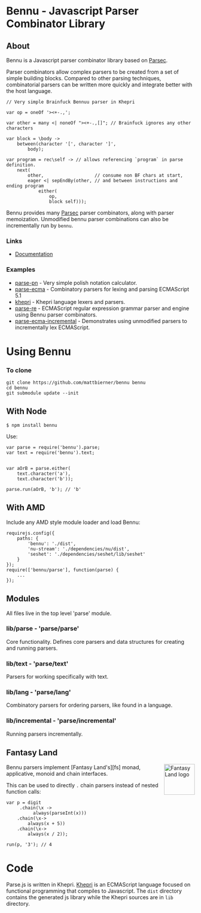 # Bennu - Javascript Parser Combinator Library

## About
Bennu is a Javascript parser combinator library based on [Parsec][Parsec].

Parser combinators allow complex parsers to be created from a set of simple
building blocks. Compared to other parsing techniques, combinatorial parsers
can be written more quickly and integrate better with the host language.

```
// Very simple Brainfuck Bennuu parser in Khepri

var op = oneOf '><+-.,';

var other = many <| noneOf "><+-.,[]"; // Brainfuck ignores any other characters

var block = \body ->
    between(character '[', character ']',
        body);

var program = rec\self -> // allows referencing `program` in parse definition.
    next(
        other,                   // consume non BF chars at start,
        eager <| sepEndBy(other, // and between instructions and ending program
            either(
                op,
                block self)));
```

Bennu provides many [Parsec][parsec] parser combinators, along with parser memoization.
Unmodified bennu parser combinations can also be incrementally run by `bennu`.


### Links
* [Documentation][documentation]

### Examples

* [parse-pn][parse-pn] - Very simple polish notation calculator.
* [parse-ecma][parse-ecma] - Combinatory parsers for lexing and parsing ECMAScript 5.1
* [khepri][khepri] - Khepri language lexers and parsers.
* [parse-re][parse-re] - ECMAScript regular expression grammar parser and engine
  using Bennu parser combinators.
* [parse-ecma-incremental][parse-ecma-incremental] - Demonstrates using unmodified
  parsers to incrementally lex ECMAScript.


# Using Bennu

### To clone ##
    git clone https://github.com/mattbierner/bennu bennu
    cd bennu
    git submodule update --init

## With Node

    $ npm install bennu

Use:

    var parse = require('bennu').parse;
    var text = require('bennu').text;
    
    
    var aOrB = parse.either(
        text.character('a'),
        text.character('b'));
    
    parse.run(aOrB, 'b'); // 'b'

## With AMD ##
Include any AMD style module loader and load Bennu:

    requirejs.config({
        paths: {
            'bennu': './dist',
            'nu-stream': './dependencies/nu/dist',
            'seshet': './dependencies/seshet/lib/seshet'
        }
    });
    require(['bennu/parse'], function(parse) {
        ...
    });


## Modules ##
All files live in the top level 'parse' module.

### lib/parse - 'parse/parse'
Core functionality. Defines core parsers and data structures for creating and
running parsers.

### lib/text - 'parse/text'
Parsers for working specifically with text.

### lib/lang - 'parse/lang'
Combinatory parsers for ordering parsers, like found in a language.

### lib/incremental - 'parse/incremental'
Running parsers incrementally.


## Fantasy Land
<a href="https://github.com/fantasyland/fantasy-land">
    <img src="https://raw.github.com/fantasyland/fantasy-land/master/logo.png" align="right" width="82px" height="82px" alt="Fantasy Land logo" />
</a>

Bennu parsers implement [Fantasy Land's][fs] monad, applicative, monoid and chain interfaces.

This can be used to directly `.`  chain parsers instead of nested function calls:

```
var p = digit
     .chain(\x ->
          always(parseInt(x)))
    .chain(\x->
        always(x + 5))
    .chain(\x->
        always(x / 2));

run(p, '3'); // 4
```


# Code #
Parse.js is written in Khepri. [Khepri][khepri] is an ECMAScript language
focused on functional programming that compiles to Javascript.
The `dist` directory contains the generated js library while the Khepri sources
are in `lib` directory.

[documentation]: https://github.com/mattbierner/bennu/wiki
[CombinatorialParsers]: http://en.wikipedia.org/wiki/Parser_combinator
[Parsatron]: https://github.com/youngnh/parsatron
[Parsec]: http://legacy.cs.uu.nl/daan/parsec.html
[parse-ecma]: https://github.com/mattbierner/parse-ecma
[parse-re]: https://github.com/mattbierner/parse-re
[parse-pn]: https://github.com/mattbierner/parse-pn
[parse-ecma-incremental]: https://github.com/mattbierner/parse-ecma-incremental
[khepri]: https://github.com/mattbierner/khepri
[seshet]: https://github.com/mattbierner/seshet
